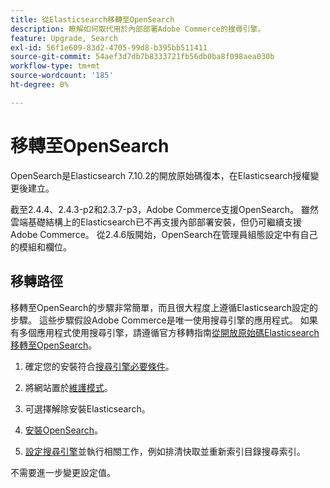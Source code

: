 ```yaml
---
title: 從Elasticsearch移轉至OpenSearch
description: 瞭解如何取代用於內部部署Adobe Commerce的搜尋引擎。
feature: Upgrade, Search
exl-id: 56f1e609-83d2-4705-99d8-b395bb511411
source-git-commit: 54aef3d7db7b8333721fb56db0ba8f098aea030b
workflow-type: tm+mt
source-wordcount: '185'
ht-degree: 0%

---
```


# 移轉至OpenSearch

OpenSearch是Elasticsearch 7.10.2的開放原始碼復本，在Elasticsearch授權變更後建立。

截至2.4.4、2.4.3-p2和2.3.7-p3，Adobe Commerce支援OpenSearch。 雖然雲端基礎結構上的Elasticsearch已不再支援內部部署安裝，但仍可繼續支援Adobe Commerce。 從2.4.6版開始，OpenSearch在管理員組態設定中有自己的模組和欄位。

## 移轉路徑

移轉至OpenSearch的步驟非常簡單，而且很大程度上遵循Elasticsearch設定的步驟。 這些步驟假設Adobe Commerce是唯一使用搜尋引擎的應用程式。 如果有多個應用程式使用搜尋引擎，請遵循官方移轉指南[從開放原始碼Elasticsearch移轉至OpenSearch](https://opensearch.org/blog/moving-from-opensource-elasticsearch-to-opensearch/)。

1. 確定您的安裝符合[搜尋引擎必要條件](../../installation/prerequisites/search-engine/overview.md)。

1. 將網站置於[維護模式](../../installation/tutorials/maintenance-mode.md)。

1. 可選擇解除安裝Elasticsearch。

1. [安裝OpenSearch](https://opensearch.org/docs/latest/opensearch/install/important-settings/)。

1. [設定搜尋引擎](../../configuration/search/configure-search-engine.md)並執行相關工作，例如排清快取並重新索引目錄搜尋索引。

不需要進一步變更設定值。
